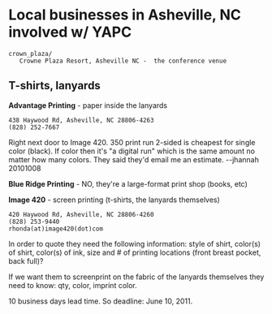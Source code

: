 # Local businesses in Asheville, NC involved w/ YAPC

    crown_plaza/
       Crowne Plaza Resort, Asheville NC -  the conference venue

## T-shirts, lanyards

__Advantage Printing__ - paper inside the lanyards

    438 Haywood Rd, Asheville, NC 28806-4263
    (828) 252-7667

Right next door to Image 420. 350 print run 2-sided is cheapest for single color (black).
If color then it's "a digital run" which is the same amount no matter how many colors.
They said they'd email me an estimate.  --jhannah 20101008

__Blue Ridge Printing__ - NO, they're a large-format print shop (books, etc)

__Image 420__ - screen printing (t-shirts, the lanyards themselves)

    420 Haywood Rd, Asheville, NC 28806-4260
    (828) 253-9440
    rhonda(at)image420(dot)com

In order to quote they need the following information: 
style of shirt, color(s) of shirt, color(s) of ink, size and # of 
printing locations (front breast pocket, back full)?

If we want them to screenprint on the fabric of the lanyards themselves they need to know: 
qty, color, imprint color.

10 business days lead time. So deadline: June 10, 2011.

